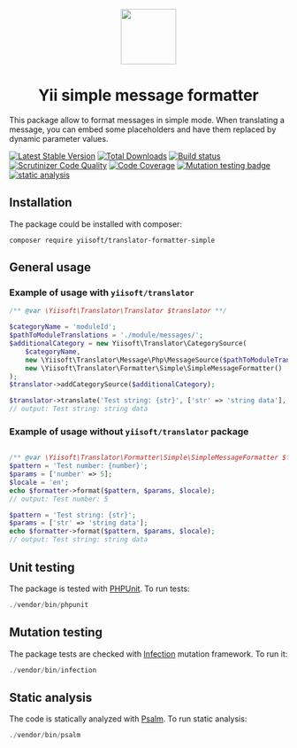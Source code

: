 <p align="center">
    <a href="https://github.com/yiisoft" target="_blank">
        <img src="https://github.com/yiisoft.png" height="100px">
    </a>
</p>
<h1 align="center">Yii simple message formatter</h1>

This package allow to format messages in simple mode.
When translating a message, you can embed some placeholders and have them replaced by dynamic parameter values.

[![Latest Stable Version](https://poser.pugx.org/yiisoft/translator-formatter-simple/v/stable.png)](https://packagist.org/packages/yiisoft/translator-formatter-simple)
[![Total Downloads](https://poser.pugx.org/yiisoft/translator-formatter-simple/downloads.png)](https://packagist.org/packages/yiisoft/translator-formatter-simple)
[![Build status](https://github.com/yiisoft/translator-formatter-simple/workflows/build/badge.svg)](https://github.com/yiisoft/translator-formatter-simple/actions?query=workflow%3Abuild)
[![Scrutinizer Code Quality](https://scrutinizer-ci.com/g/yiisoft/translator-formatter-simple/badges/quality-score.png?b=master)](https://scrutinizer-ci.com/g/yiisoft/translator-formatter-simple/?branch=master)
[![Code Coverage](https://scrutinizer-ci.com/g/yiisoft/translator-formatter-simple/badges/coverage.png?b=master)](https://scrutinizer-ci.com/g/yiisoft/translator-formatter-simple/?branch=master)
[![Mutation testing badge](https://img.shields.io/endpoint?style=flat&url=https%3A%2F%2Fbadge-api.stryker-mutator.io%2Fgithub.com%2Fyiisoft%2Ftranslator-formatter-simple%2Fmaster)](https://dashboard.stryker-mutator.io/reports/github.com/yiisoft/translator-formatter-simple/master)
[![static analysis](https://github.com/yiisoft/translator-formatter-simple/workflows/static%20analysis/badge.svg)](https://github.com/yiisoft/translator-formatter-simple/actions?query=workflow%3A%22static+analysis%22)

## Installation

The package could be installed with composer:

```
composer require yiisoft/translator-formatter-simple
```

## General usage

### Example of usage with `yiisoft/translator`
```php
/** @var \Yiisoft\Translator\Translator $translator **/

$categoryName = 'moduleId';
$pathToModuleTranslations = './module/messages/';
$additionalCategory = new Yiisoft\Translator\CategorySource(
    $categoryName, 
    new \Yiisoft\Translator\Message\Php\MessageSource($pathToModuleTranslations),
    new \Yiisoft\Translator\Formatter\Simple\SimpleMessageFormatter()
);
$translator->addCategorySource($additionalCategory);

$translator->translate('Test string: {str}', ['str' => 'string data'], 'moduleId', 'en');
// output: Test string: string data
```

### Example of usage without `yiisoft/translator` package
```php

/** @var \Yiisoft\Translator\Formatter\Simple\SimpleMessageFormatter $formatter */
$pattern = 'Test number: {number}';
$params = ['number' => 5];
$locale = 'en';
echo $formatter->format($pattern, $params, $locale);
// output: Test number: 5

$pattern = 'Test string: {str}';
$params = ['str' => 'string data'];
echo $formatter->format($pattern, $params, $locale);
// output: Test string: string data 
```

## Unit testing

The package is tested with [PHPUnit](https://phpunit.de/). To run tests:

```php
./vendor/bin/phpunit
```

## Mutation testing

The package tests are checked with [Infection](https://infection.github.io/) mutation framework. To run it:

```php
./vendor/bin/infection
```

## Static analysis

The code is statically analyzed with [Psalm](https://psalm.dev/). To run static analysis:

```php
./vendor/bin/psalm
```
